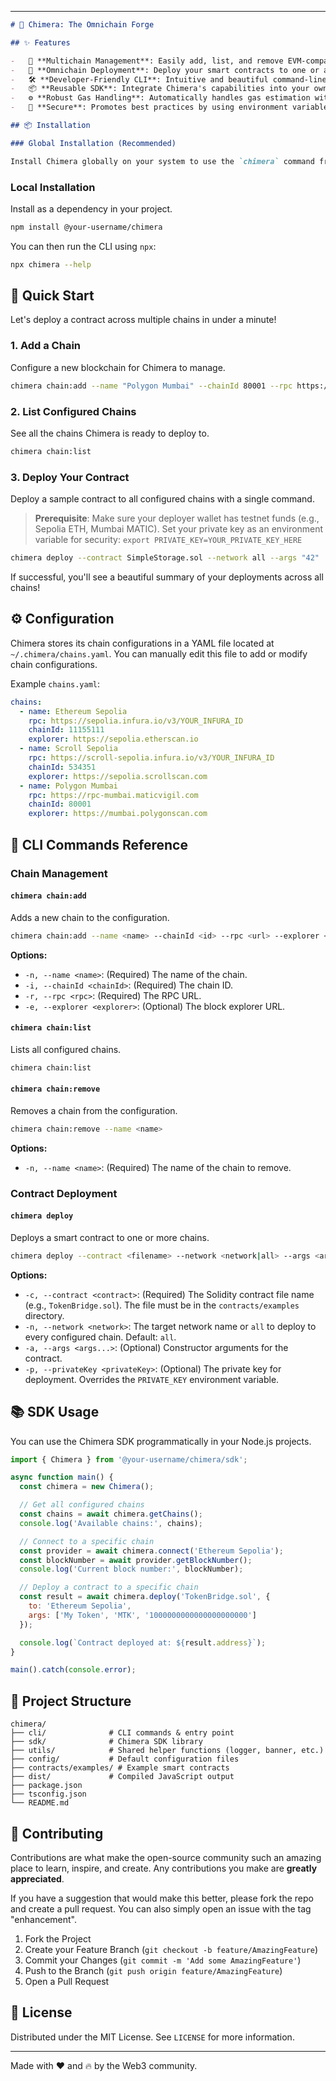 



---

```markdown
# 🐉 Chimera: The Omnichain Forge

## ✨ Features

-   🔗 **Multichain Management**: Easily add, list, and remove EVM-compatible chain configurations.
-   🚀 **Omnichain Deployment**: Deploy your smart contracts to one or all configured networks simultaneously.
-   🛠️ **Developer-Friendly CLI**: Intuitive and beautiful command-line interface built with `commander.js`.
-   📦 **Reusable SDK**: Integrate Chimera's capabilities into your own Node.js projects.
-   ⚙️ **Robust Gas Handling**: Automatically handles gas estimation with fallback mechanisms for unreliable RPCs.
-   🔐 **Secure**: Promotes best practices by using environment variables for private keys.

## 📦 Installation

### Global Installation (Recommended)

Install Chimera globally on your system to use the `chimera` command from anywhere.
```


### Local Installation

Install as a dependency in your project.

```bash
npm install @your-username/chimera
```

You can then run the CLI using `npx`:

```bash
npx chimera --help
```

## 🚀 Quick Start

Let's deploy a contract across multiple chains in under a minute!

### 1. Add a Chain

Configure a new blockchain for Chimera to manage.

```bash
chimera chain:add --name "Polygon Mumbai" --chainId 80001 --rpc https://rpc-mumbai.maticvigil.com --explorer https://mumbai.polygonscan.com
```

### 2. List Configured Chains

See all the chains Chimera is ready to deploy to.

```bash
chimera chain:list
```

### 3. Deploy Your Contract

Deploy a sample contract to all configured chains with a single command.

> **Prerequisite**: Make sure your deployer wallet has testnet funds (e.g., Sepolia ETH, Mumbai MATIC). Set your private key as an environment variable for security:
> `export PRIVATE_KEY=YOUR_PRIVATE_KEY_HERE`

```bash
chimera deploy --contract SimpleStorage.sol --network all --args "42"
```

If successful, you'll see a beautiful summary of your deployments across all chains!

## ⚙️ Configuration

Chimera stores its chain configurations in a YAML file located at `~/.chimera/chains.yaml`. You can manually edit this file to add or modify chain configurations.

Example `chains.yaml`:

```yaml
chains:
  - name: Ethereum Sepolia
    rpc: https://sepolia.infura.io/v3/YOUR_INFURA_ID
    chainId: 11155111
    explorer: https://sepolia.etherscan.io
  - name: Scroll Sepolia
    rpc: https://scroll-sepolia.infura.io/v3/YOUR_INFURA_ID
    chainId: 534351
    explorer: https://sepolia.scrollscan.com
  - name: Polygon Mumbai
    rpc: https://rpc-mumbai.maticvigil.com
    chainId: 80001
    explorer: https://mumbai.polygonscan.com
```

## 📖 CLI Commands Reference

### Chain Management

#### `chimera chain:add`
Adds a new chain to the configuration.

```bash
chimera chain:add --name <name> --chainId <id> --rpc <url> --explorer <url>
```

**Options:**
-   `-n, --name <name>`: (Required) The name of the chain.
-   `-i, --chainId <chainId>`: (Required) The chain ID.
-   `-r, --rpc <rpc>`: (Required) The RPC URL.
-   `-e, --explorer <explorer>`: (Optional) The block explorer URL.

#### `chimera chain:list`
Lists all configured chains.

```bash
chimera chain:list
```

#### `chimera chain:remove`
Removes a chain from the configuration.

```bash
chimera chain:remove --name <name>
```

**Options:**
-   `-n, --name <name>`: (Required) The name of the chain to remove.

### Contract Deployment

#### `chimera deploy`
Deploys a smart contract to one or more chains.

```bash
chimera deploy --contract <filename> --network <network|all> --args <args...>
```

**Options:**
-   `-c, --contract <contract>`: (Required) The Solidity contract file name (e.g., `TokenBridge.sol`). The file must be in the `contracts/examples` directory.
-   `-n, --network <network>`: The target network name or `all` to deploy to every configured chain. Default: `all`.
-   `-a, --args <args...>`: (Optional) Constructor arguments for the contract.
-   `-p, --privateKey <privateKey>`: (Optional) The private key for deployment. Overrides the `PRIVATE_KEY` environment variable.

## 📚 SDK Usage

You can use the Chimera SDK programmatically in your Node.js projects.

```javascript
import { Chimera } from '@your-username/chimera/sdk';

async function main() {
  const chimera = new Chimera();

  // Get all configured chains
  const chains = await chimera.getChains();
  console.log('Available chains:', chains);

  // Connect to a specific chain
  const provider = await chimera.connect('Ethereum Sepolia');
  const blockNumber = await provider.getBlockNumber();
  console.log('Current block number:', blockNumber);

  // Deploy a contract to a specific chain
  const result = await chimera.deploy('TokenBridge.sol', {
    to: 'Ethereum Sepolia',
    args: ['My Token', 'MTK', '1000000000000000000000']
  });

  console.log(`Contract deployed at: ${result.address}`);
}

main().catch(console.error);
```

## 🧱 Project Structure

```
chimera/
├── cli/              # CLI commands & entry point
├── sdk/              # Chimera SDK library
├── utils/            # Shared helper functions (logger, banner, etc.)
├── config/           # Default configuration files
├── contracts/examples/ # Example smart contracts
├── dist/             # Compiled JavaScript output
├── package.json
├── tsconfig.json
└── README.md
```

## 🤝 Contributing

Contributions are what make the open-source community such an amazing place to learn, inspire, and create. Any contributions you make are **greatly appreciated**.

If you have a suggestion that would make this better, please fork the repo and create a pull request. You can also simply open an issue with the tag "enhancement".

1.  Fork the Project
2.  Create your Feature Branch (`git checkout -b feature/AmazingFeature`)
3.  Commit your Changes (`git commit -m 'Add some AmazingFeature'`)
4.  Push to the Branch (`git push origin feature/AmazingFeature`)
5.  Open a Pull Request

## 📄 License

Distributed under the MIT License. See `LICENSE` for more information.

---

Made with ❤️ and 🔥 by the Web3 community.
```
